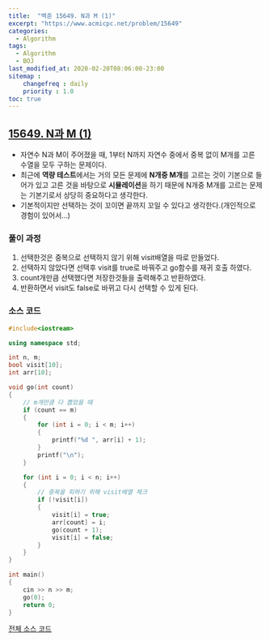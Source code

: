 ```yaml
---
title:  "백준 15649. N과 M (1)"
excerpt: "https://www.acmicpc.net/problem/15649"
categories:
  - Algorithm
tags:
  - Algorithm
  - BOJ
last_modified_at: 2020-02-20T08:06:00-23:00
sitemap :
    changefreq : daily
    priority : 1.0
toc: true
---
```


## [15649. N과 M (1)](https://www.acmicpc.net/problem/15649)

- 자연수 N과 M이 주어졌을 때, 1부터 N까지 자연수 중에서 중복 없이 M개를 고른 수열을 모두 구하는 문제이다.
- 최근에 **역량 테스트**에서는 거의 모든 문제에 **N개중 M개**를 고르는 것이 기본으로 들어가 있고 고른 것을 바탕으로 **시뮬레이션**을 하기 때문에 N개중 M개를 고르는 문제는 기본기로서 상당히 중요하다고 생각한다.
- 기본적이지만 선택하는 것이 꼬이면 끝까지 꼬일 수 있다고 생각한다.(개인적으로 경험이 있어서...)

### 풀이 과정
1. 선택한것은 중복으로 선택하지 않기 위해 visit배열을 따로 만들었다.
2. 선택하지 않았다면 선택후 visit를 true로 바꿔주고 go함수를 재귀 호출 하였다.
3. count개만큼 선택했다면 저장한것들을 출력해주고 반환하였다.
4. 반환하면서 visit도 false로 바뀌고 다시 선택할 수 있게 된다.

### 소스 코드
```cpp
#include<iostream>

using namespace std;

int n, m;
bool visit[10];
int arr[10];

void go(int count)
{
    // m개만큼 다 뽑았을 때
    if (count == m)
    {
        for (int i = 0; i < m; i++)
        {
            printf("%d ", arr[i] + 1);
        }
        printf("\n");
    }

    for (int i = 0; i < n; i++)
    {
        // 중복을 피하기 위해 visit배열 체크
        if (!visit[i])
        {
            visit[i] = true;
            arr[count] = i;
            go(count + 1);
            visit[i] = false;
        }
    }
}

int main()
{
    cin >> n >> m;
    go(0);
    return 0;
}
```
[전체 소스 코드](https://github.com/tdm1223/Algorithm/blob/master/acmicpc.net/15650.cpp)